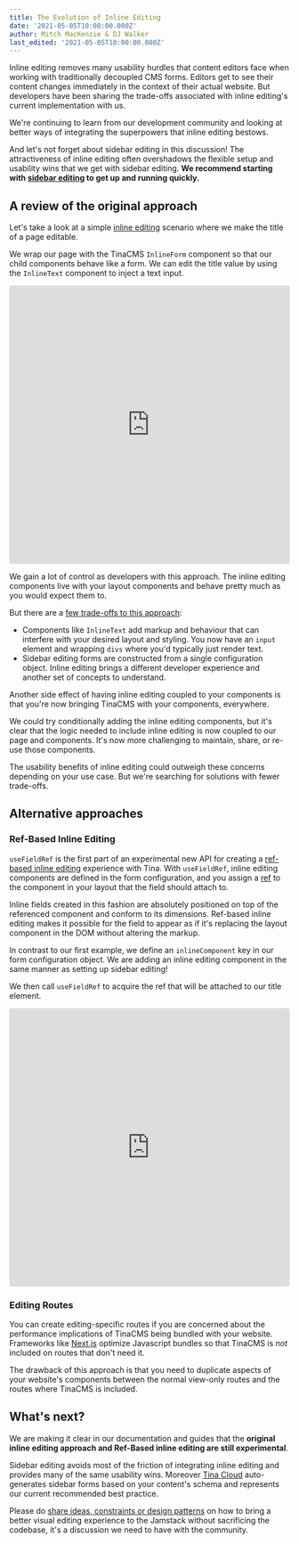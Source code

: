 ```yaml
---
title: The Evolution of Inline Editing
date: '2021-05-05T10:00:00.000Z'
author: Mitch MacKenzie & DJ Walker
last_edited: '2021-05-05T10:00:00.000Z'
---
```


Inline editing removes many usability hurdles that content editors face when working with traditionally decoupled CMS forms. Editors get to see their content changes immediately in the context of their actual website. But developers have been sharing the trade-offs associated with inline editing's current implementation with us.

We're continuing to learn from our development community and looking at better ways of integrating the superpowers that inline editing bestows.

And let's not forget about sidebar editing in this discussion! The attractiveness of inline editing often overshadows the flexible setup and usability wins that we get with sidebar editing. **We recommend starting with [sidebar editing](/docs/getting-started/cms-set-up/#sidebar) to get up and running quickly.**

## A review of the original approach

Let's take a look at a simple [inline editing](https://tina.io/docs/ui/inline-editing/) scenario where we make the title of a page editable.

We wrap our page with the TinaCMS `InlineForm` component so that our child components behave like a form. We can edit the title value by using the `InlineText` component to inject a text input.

<iframe src="https://codesandbox.io/embed/tina-inline-editing-y28os?fontsize=14&hidenavigation=1&theme=dark&view=split&editorsize=65"
     style="width:100%; height:500px; border:0; border-radius: 4px; overflow:hidden;"
     title="tina-inline-editing"
     allow="accelerometer; ambient-light-sensor; camera; encrypted-media; geolocation; gyroscope; hid; microphone; midi; payment; usb; vr; xr-spatial-tracking"
     sandbox="allow-forms allow-modals allow-popups allow-presentation allow-same-origin allow-scripts"
     class="wide"
   ></iframe>

We gain a lot of control as developers with this approach. The inline editing components live with your layout components and behave pretty much as you would expect them to.

But there are a [few trade-offs to this approach](/blog/more-changes-coming-to-inline-editing/):

- Components like `InlineText` add markup and behaviour that can interfere with your desired layout and styling. You now have an `input` element and wrapping `divs` where you'd typically just render text.
- Sidebar editing forms are constructed from a single configuration object. Inline editing brings a different developer experience and another set of concepts to understand.

Another side effect of having inline editing coupled to your components is that you're now bringing TinaCMS with your components, everywhere.

We could try conditionally adding the inline editing components, but it's clear that the logic needed to include inline editing is now coupled to our page and components. It's now more challenging to maintain, share, or re-use those components.

The usability benefits of inline editing could outweigh these concerns depending on your use case. But we're searching for solutions with fewer trade-offs.

## Alternative approaches

### Ref-Based Inline Editing

`useFieldRef` is the first part of an experimental new API for creating a [ref-based inline editing](https://github.com/tinacms/tinacms/blob/master/packages/react-tinacms-inline/README.md#usefieldref-ref-based-inline-editing) experience with Tina. With `useFieldRef`, inline editing components are defined in the form configuration, and you assign a [ref](https://reactjs.org/docs/refs-and-the-dom.html) to the component in your layout that the field should attach to.

Inline fields created in this fashion are absolutely positioned on top of the referenced component and conform to its dimensions. Ref-based inline editing makes it possible for the field to appear as if it's replacing the layout component in the DOM without altering the markup.

In contrast to our first example, we define an `inlineComponent` key in our form configuration object. We are adding an inline editing component in the same manner as setting up sidebar editing!

We then call `useFieldRef` to acquire the ref that will be attached to our title element.

<iframe src="https://codesandbox.io/embed/tina-ref-based-inline-editing-p8kx4?fontsize=14&hidenavigation=1&theme=dark&view=split&editorsize=65"
     style="width:100%; height:500px; border:0; border-radius: 4px; overflow:hidden;"
     title="tina-inline-editing"
     allow="accelerometer; ambient-light-sensor; camera; encrypted-media; geolocation; gyroscope; hid; microphone; midi; payment; usb; vr; xr-spatial-tracking"
     sandbox="allow-forms allow-modals allow-popups allow-presentation allow-same-origin allow-scripts"
     class="wide"
   ></iframe>

### Editing Routes

You can create editing-specific routes if you are concerned about the performance implications of TinaCMS being bundled with your website. Frameworks like [Next.js](https://nextjs.org) optimize Javascript bundles so that TinaCMS is _not_ included on routes that don't need it.

The drawback of this approach is that you need to duplicate aspects of your website's components between the normal view-only routes and the routes where TinaCMS is included.

## What's next?

We are making it clear in our documentation and guides that the **original inline editing approach and Ref-Based inline editing are still experimental**.

Sidebar editing avoids most of the friction of integrating inline editing and provides many of the same usability wins. 
Moreover [Tina Cloud](/early-access/) auto-generates sidebar forms based on your content's schema and represents our current recommended best practice.

Please do [share ideas, constraints or design patterns](https://github.com/tinacms/tinacms/issues) on how to bring a better visual editing experience to the Jamstack without sacrificing the codebase, it's a discussion we need to have with the community.
